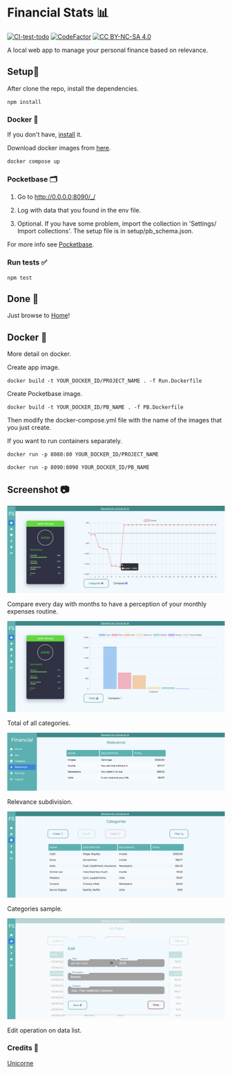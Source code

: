 # Financial Stats 📊

[![CI-test-todo](https://github.com/teschiopol/financialStats/actions/workflows/test.yml/badge.svg)](https://github.com/teschiopol/financialStats/actions/workflows/test.yml)
[![CodeFactor](https://www.codefactor.io/repository/github/teschiopol/financialstats/badge)](https://www.codefactor.io/repository/github/teschiopol/financialstats)
[![CC BY-NC-SA 4.0][cc-by-nc-sa-shield]][cc-by-nc-sa]

[cc-by-nc-sa]: http://creativecommons.org/licenses/by-nc-sa/4.0/

[cc-by-nc-sa-shield]: https://img.shields.io/badge/License-CC%20BY--NC--SA%204.0-lightgrey.svg

A local web app to manage your personal finance based on relevance.

## Setup💾

After clone the repo, install the dependencies.

```
npm install
```

### Docker 🐳

If you don't have, [install](https://docs.docker.com/guides/get-started/) it.

Download docker images from [here](https://hub.docker.com/repository/docker/teschi0p0l/financial_stats/general).

```shell
docker compose up     
```

### Pocketbase 🗂

1) Go to http://0.0.0.0:8090/_/

2) Log with data that you found in the env file.

3) Optional. If you have some problem, import the collection in 'Settings/
   Import collections'. The setup file is in setup/pb_schema.json.

For more info see [Pocketbase](https://pocketbase.io/).

### Run tests ✅

```
npm test
```

## Done 🥳

Just browse to [Home](http://localhost:8080/login)!

## Docker 🐳

More detail on docker.

Create app image.

```shell
docker build -t YOUR_DOCKER_ID/PROJECT_NAME . -f Run.Dockerfile   
```

Create Pocketbase image.

```shell
docker build -t YOUR_DOCKER_ID/PB_NAME . -f PB.Dockerfile   
```

Then modify the docker-compose.yml file with the name of the images that you just create.

If you want to run containers separately.

```shell
docker run -p 8080:80 YOUR_DOCKER_ID/PROJECT_NAME
```

```shell
docker run -p 8090:8090 YOUR_DOCKER_ID/PB_NAME
```

## Screenshot 📷

![home total compare](src/assets/doc/home_total_compare.png)

Compare every day with months to have a perception of your monthly expenses routine.

![home cat](src/assets/doc/home_cat.png)

Total of all categories.

![rel](src/assets/doc/rel.png)

Relevance subdivision.

![cat](src/assets/doc/cat.png)

Categories sample.

![list edit](src/assets/doc/list_edit.png)

Edit operation on data list.

### Credits 🦄

[Unicorne](https://www.unicorne.it/)
